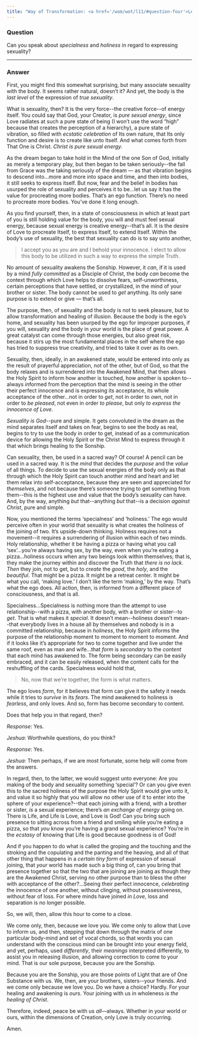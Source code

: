 ```yaml
---
title: "Way of Transformation: <a href='/wom/wot/l11/#question-four'>Lesson Eleven</a> - <small>Question Three</small>"
---
```


### Question

Can you speak about *specialness* and *holiness* in regard to
expressing sexuality?

---

### Answer

First, you might find this somewhat surprising, but many
associate sexuality with the body. It seems rather natural, doesn’t it?
And yet, the body is the *last level* of the expression of *true sexuality*.

What is sexuality, then? It is the very force--the creative force--of
energy itself. You could say that God, your Creator, is *pure sexual
energy*, since Love radiates at such a pure state of being (I won’t use
the word “high” because that creates the perception of a hierarchy), a
pure state of vibration, so filled with *ecstatic celebration* of Its own
nature, that Its only function and desire is to create like unto Itself.
And what comes forth from That One is Christ. *Christ is pure sexual
energy.*

As the dream began to take hold in the Mind of the one Son of God,
initially as merely a temporary play, but then began to be taken
seriously--the fall from Grace was the taking seriously of the dream —
as that vibration begins to descend into...more and more into space
and time, and then into bodies, it still seeks to express itself. But
now, fear and the belief in bodies has usurped the role of sexuality and
perceives it to be...let us say it has the value for procreating
more bodies. That’s an ego function. There’s no need to procreate more
bodies. You’ve done it long enough.

As you find yourself, then, in a state of consciousness in which at
least part of you is still holding value for the body, you will and must
feel sexual energy, because sexual energy is creative energy--that’s
all. It is the desire of Love to procreate Itself, to express Itself, to
extend Itself. Within the body’s use of sexuality, the best that
sexuality can do is to say unto another,

> I accept you as you are and I behold your innocence. I elect to allow
> this body to be utilized in such a way to express the simple Truth.

No amount of sexuality awakens the Sonship. However, it *can*, if it is
used by a mind *fully committed* as a Disciple of Christ, the body *can*
become the context through which Love helps to dissolve fears,
self-unworthiness, certain perceptions that have settled, or
crystallized, in the mind of your brother or sister. The body cannot be
used to *get* anything. Its only sane purpose is to extend or give —
that’s all.

The purpose, then, of sexuality and the body is not to seek pleasure,
but to allow transformation and healing of illusion. Because the body is
the ego’s home, and sexuality has been usurped by the ego for improper
purposes, if you will, sexuality and the body in *your* world is the place
of great power. A great catalyst can come through those energies, but
also great risk, because it stirs up the most fundamental places in the
self where the ego has tried to suppress true creativity, and tried to
take it over as its own.

Sexuality, then, ideally, in an awakened state, would be entered into
only as the result of prayerful appreciation, not of the other, but of
God, so that the body relaxes and is surrendered into the Awakened Mind,
that then allows the Holy Spirit to inform how another is touched, how
another is spoken to--always *in*formed from the perception that the mind
is seeing in the other their perfect innocence and is expressing its
acceptance, its whole acceptance of the other...not in order to *get*,
not in order to *own*, not in order to *be pleased*, not even in order *to
please*, but only *to express the innocence of Love*.

*Sexuality is God*--pure and simple. It gets convoluted in the dream as
the mind separates itself and takes on fear, begins to see the body as
real, begins to try to use the body in order to get, instead of as a
communication device for allowing the Holy Spirit or the Christ Mind to
express through it that which brings healing to the Sonship.

Can sexuality, then, be used in a sacred way? Of course! A pencil can be
used in a sacred way. It is the *mind* that decides the *purpose* and the
*value* of all things. To decide to use the sexual energies of the body
only as that through which the Holy Spirit can touch another mind and
heart and let them relax into self-acceptance, because they are seen and
appreciated for *themselves*, and not because there’s someone trying to
get something from them--this is the highest use and value that the
body’s sexuality can have. And, by the way, anything *but* that--anything
*but* that--is a decision *against Christ*, pure and simple.

Now, you mentioned the terms ‘specialness’ and ‘holiness.’ The ego would
perceive often in your world that sexuality is what creates the holiness
of the joining of two. It’s upside-down thinking. Holiness requires not
a movement--it requires a surrendering of illusion within each of two
minds. Holy relationship, whether it be having a pizza or having what
you call ‘sex’...you’re always having sex, by the way, even when
you’re eating a pizza...holiness occurs when any two beings look
within themselves; that is, they make the journey within and discover
the Truth that *there is no lack*. *Then* they join, not to get, but to
*create* the *good*, the *holy*, and the *beautiful*. That might be a pizza. It
might be a retreat center. It might be what you call, ‘making love.’ I
don’t like the term ‘making,’ by the way. That’s what the ego does. All
action, then, is *in*formed from a different place of consciousness, and
that is all.

Specialness...Specialness is nothing more than the attempt to use
relationship--with a pizza, with another body, with a brother or sister--to
*get*. That is what makes it *special*. It doesn’t mean--holiness
doesn’t mean--that everybody lives in a house all by themselves and
nobody is in a committed relationship, because in *holiness*, the Holy
Spirit *in*forms the purpose of the relationship moment to moment to
moment to moment. And if it looks like it’s appropriate for two to come
together and live under the same roof, even as man and wife...that
*form* is *secondary* to the *content* that each mind has awakened to. The
form being secondary can be easily embraced, and it can be easily
released, when the content calls for the reshuffling of the cards.
Specialness would hold that,

> No, now that we’re together, the <span class="tr_normal">form</span>
> is what matters.

The ego loves *form*, for it believes that form can give it the safety it
needs while it tries to *survive* in its *fears*. The mind awakened to
holiness is *fearless*, and only loves. And so, form has become secondary
to content.

Does that help you in that regard, then?

*Response*: Yes.

*Jeshua*: Worthwhile questions, do you think?

*Response*: Yes.

*Jeshua*: Then perhaps, if we are most fortunate, some help will come from
the answers.

In regard, then, to the latter, we would suggest unto everyone: Are you
making of the body and sexuality something ‘special’? Or can you give
even this to the sacred holiness of the purpose the Holy Spirit would
give unto it, and value it so highly that you will allow no other use of
it to enter into the sphere of your experience?--that each joining with
a friend, with a brother or sister, *is* a sexual experience; there’s *an
exchange of energy* going on. There is Life, and Life is Love, and Love
is God! Can you bring such presence to sitting across from a friend and
smiling while you’re eating a pizza, so that *you* know you’re having a
grand sexual experience? You’re in the *ecstasy* of knowing that Life is
good because goodness is of God!

And if you happen to do what is called the groping and the touching and
the stroking and the copulating and the panting and the heaving, and all
of that other thing that happens in a *certain tiny form* of expression of
sexual joining, that *your* world has made such a big thing of, can you
bring that presence together so that the two that are joining are
joining as though they are the Awakened Christ, serving no other purpose
than to bless the other with acceptance of the other?...Seeing their
perfect innocence, *celebrating* the innocence of one another, without
clinging, without possessiveness, without fear of loss. For where minds
have joined *in Love*, loss and separation is no longer possible.

So, we will, then, allow this hour to come to a close.

We come only, then, because we love you. We come only to allow that Love
to inform us, and then, stepping that down through the matrix of one
particular body-mind and set of vocal chords, so that words you can
understand with the conscious mind can be brought into your energy
field, and yet, perhaps, used *differently*, their *meanings* interpreted
differently, to assist you in releasing illusion, and allowing
correction to come to your mind. That is our sole purpose, because you
are the Sonship.

Because you are the Sonship, you are those points of Light that are of
One Substance with us. We, then, are your brothers, sisters--your
friends. And we come only because we love you. Do we have a choice?
Hardly. For your healing and awakening is *ours*. Your joining with us in
wholeness *is the healing of Christ*.

Therefore, indeed, peace be with us *all*&mdash;always. Whether in your world
or ours, within the dimensions of Creation, only Love is truly
occurring.

Amen.

